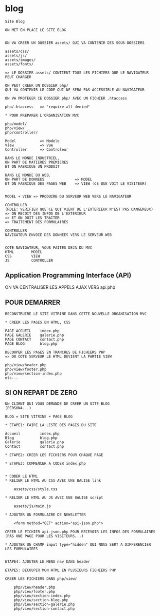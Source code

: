 # blog

    Site Blog

    ON MET EN PLACE LE SITE BLOG


    ON VA CREER UN DOSSIER assets/ QUI VA CONTENIR DES SOUS-DOSSIERS

    assets/css/
    assets/js/
    assets/images/
    assets/fonts/

    => LE DOSSIER assets/ CONTIENT TOUS LES FICHIERS QUE LE NAVIGATEUR PEUT CHARGER

    ON PEUT CREER UN DOSSIER php/
    QUI VA CONTENIR LE CODE QUI NE SERA PAS ACCESSIBLE AU NAVIGATEUR

    ON VA PROTEGER CE DOSSIER php/ AVEC UN FICHIER .htaccess

    php/.htaccess   => "require all denied"

    * POUR PREPARER L'ORGANISATION MVC

    php/model/
    php/view/
    php/controller/

    Model           => Modele
    View            => Vue
    Controller      => Controleur

    DANS LE MONDE INDUSTRIEL, 
    ON PART DE MATIERES PREMIERES 
    ET ON FABRIQUE UN PRODUIT

    DANS LE MONDE DU WEB, 
    ON PART DE DONNEES              => MODEL
    ET ON FABRIQUE DES PAGES WEB    => VIEW (CE QUE VOIT LE VISITEUR)


    MODEL + VIEW => PRODUIRE DU SERVEUR WEB VERS LE NAVIGATEUR

    CONTROLLER
    (ROLE: VERIFIER QUE CE QUI VIENT DE L'EXTERIEUR N'EST PAS DANGEREUX)
    => ON RECOIT DES INFOS DE L'EXTERIEUR 
    => ET ON DOIT LES TRAITER
    => TRAITEMENT DES FORMULAIRES

    CONTROLLER
    NAVIGATEUR ENVOIE DES DONNEES VERS LE SERVEUR WEB


    COTE NAVIGATEUR, VOUS FAITES DEJA DU MVC
    HTML        MODEL
    CSS         VIEW
    JS          CONTROLLER



## Application Programming Interface (API)

ON VA CENTRALISER LES APPELS AJAX VERS api.php


## POUR DEMARRER

    RECONSTRUIRE LE SITE VITRINE DANS CETTE NOUVELLE ORGANISATION MVC

    * CREER LES PAGES EN HTML, CSS

    PAGE ACCUEIL    index.php
    PAGE GALERIE    galerie.php
    PAGE CONTACT    contact.php
    PAGE BLOG       blog.php

    DECOUPER LES PAGES EN TRANCHES DE FICHIERS PHP
    => DU COTE SERVEUR LE HTML DEVIENT LA PARTIE VIEW

    php/view/header.php
    php/view/footer.php
    php/view/section-index.php
    etc...


## SI ON REPART DE ZERO

    UN CLIENT QUI VOUS DEMANDE DE CREER UN SITE BLOG
    (PERSONA...)

    BLOG = SITE VITRINE + PAGE BLOG

    * ETAPE1: FAIRE LA LISTE DES PAGES DU SITE

    Accueil         index.php
    Blog            blog.php
    Galerie         galerie.php
    Contact         contact.php

    * ETAPE2: CREER LES FICHIERS POUR CHAQUE PAGE

    * ETAPE3: COMMENCER A CODER index.php


    * CODER LE HTML
    * RELIER LE HTML AU CSS AVEC UNE BALISE link

        assets/css/style.css

    * RELIER LE HTML AU JS AVEC UNE BALISE script

        assets/js/main.js

    * AJOUTER UN FORMULAIRE DE NEWSLETTER

        <form method="GET" action="api-json.php">

    CREER LE FICHIER api-json.php POUR RECEVOIR LES INFOS DES FORMULAIRES
    (PAS UNE PAGE POUR LES VISITEURS...)

    * AJOUTER UN CHAMP input type="hidden" QUI NOUS SERT A DIFFERENCIER LES FORMULAIRES


    ETAPE4: AJOUTER LE MENU nav DANS header

    ETAPE5: DECOUPER MON HTML EN PLUSIEURS FICHIERS PHP

    CREER LES FICHIERS DANS php/view/

        php/view/header.php
        php/view/footer.php
        php/view/section-index.php
        php/view/section-blog.php
        php/view/section-galerie.php
        php/view/section-contact.php







